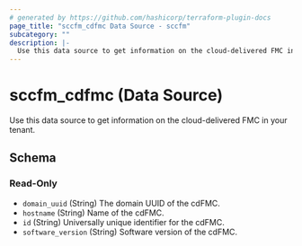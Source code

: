 ```yaml
---
# generated by https://github.com/hashicorp/terraform-plugin-docs
page_title: "sccfm_cdfmc Data Source - sccfm"
subcategory: ""
description: |-
  Use this data source to get information on the cloud-delivered FMC in your tenant.
---
```


# sccfm_cdfmc (Data Source)

Use this data source to get information on the cloud-delivered FMC in your tenant.



<!-- schema generated by tfplugindocs -->
## Schema

### Read-Only

- `domain_uuid` (String) The domain UUID of the cdFMC.
- `hostname` (String) Name of the cdFMC.
- `id` (String) Universally unique identifier for the cdFMC.
- `software_version` (String) Software version of the cdFMC.
